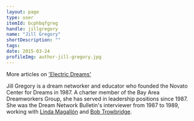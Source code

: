 ```yaml
---
layout: page
type: user
itemId: bcphbqfgreg
handle: jillgregory
name: "Jill Gregory"
shortDescription: ""
tags:
date: 2015-03-24
profileImg: author-jill-gregory.jpg
---
```


More articles on ['Electric Dreams'](http://www.improverse.com/ed-articles/index.htm#g)

Jill Gregory is a dream networker and educator who founded the Novato Center for Dreams in 1987.  A charter member of the Bay Area Dreamworkers Group, she has served in leadership positions since 1987. She was the Dream Network Bulletin's interviewer from 1987 to 1989, working with [Linda Magallón](../@caseyflyer) and [Bob Trowbridge](../@bobtrowbridge).
